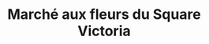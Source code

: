 ---
title: "Marché aux fleurs du Square Victoria"
url: /montreal/marche-aux-fleurs-du-square-victoria/
shop: florist
---